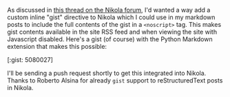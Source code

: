 <!--
.. title: Python Markdown Extension for Inline Gist
.. slug: python-markdown-extension-for-inline-gist
.. date: 2013/03/04 00:23:36
.. tags: Python, Markdown, Nikola, GitHub
.. link:
.. description:
-->

As discussed in [this thread on the Nikola forum](https://groups.google.com/d/topic/nikola-discuss/ScaJGcTGBBY/discussion), I'd wanted a way add a custom inline "gist" directive to Nikola which I could use in my markdown posts to include the full contents of the gist in a `<noscript>` tag.  This makes gist contents available in the site RSS feed and when viewing the site with Javascript disabled.  Here's a gist (of course) with the Python Markdown extension that makes this possible:

[:gist: 5080027]

I'll be sending a push request shortly to get this integrated into Nikola.  Thanks to Roberto Alsina for already `gist` support to reStructuredText posts in Nikola.
